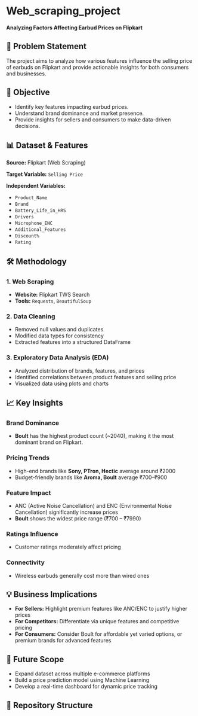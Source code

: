 # Web_scraping_project
**Analyzing Factors Affecting Earbud Prices on Flipkart**

## 📌 Problem Statement
The project aims to analyze how various features influence the selling price of earbuds on Flipkart and provide actionable insights for both consumers and businesses.

## 🎯 Objective
- Identify key features impacting earbud prices.  
- Understand brand dominance and market presence.  
- Provide insights for sellers and consumers to make data-driven decisions.

## 📊 Dataset & Features
**Source:** Flipkart (Web Scraping)  

**Target Variable:** `Selling Price`  

**Independent Variables:**
- `Product_Name`  
- `Brand`  
- `Battery_Life_in_HRS`  
- `Drivers`  
- `Microphone_ENC`  
- `Additional_Features`  
- `Discount%`  
- `Rating`  

## 🛠️ Methodology

### 1. Web Scraping
- **Website:** Flipkart TWS Search  
- **Tools:** `Requests`, `BeautifulSoup`  

### 2. Data Cleaning
- Removed null values and duplicates  
- Modified data types for consistency  
- Extracted features into a structured DataFrame  

### 3. Exploratory Data Analysis (EDA)
- Analyzed distribution of brands, features, and prices  
- Identified correlations between product features and selling price  
- Visualized data using plots and charts  

## 📈 Key Insights

### Brand Dominance
- **Boult** has the highest product count (~2040), making it the most dominant brand on Flipkart.

### Pricing Trends
- High-end brands like **Sony, PTron, Hectic** average around ₹2000  
- Budget-friendly brands like **Aroma, Boult** average ₹700–₹900  

### Feature Impact
- ANC (Active Noise Cancellation) and ENC (Environmental Noise Cancellation) significantly increase prices  
- **Boult** shows the widest price range (₹700 – ₹7990)  

### Ratings Influence
- Customer ratings moderately affect pricing  

### Connectivity
- Wireless earbuds generally cost more than wired ones  

## 💡 Business Implications
- **For Sellers:** Highlight premium features like ANC/ENC to justify higher prices  
- **For Competitors:** Differentiate via unique features and competitive pricing  
- **For Consumers:** Consider Boult for affordable yet varied options, or premium brands for advanced features  

## 🔮 Future Scope
- Expand dataset across multiple e-commerce platforms  
- Build a price prediction model using Machine Learning  
- Develop a real-time dashboard for dynamic price tracking  

## 📂 Repository Structure
